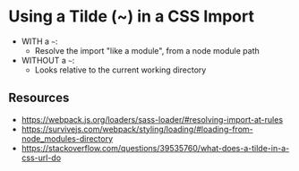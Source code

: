 # Using a Tilde (~) in a CSS Import

* WITH a `~`:
    * Resolve the import "like a module", from a node module path
* WITHOUT a `~`:
    * Looks relative to the current working directory

## Resources

* https://webpack.js.org/loaders/sass-loader/#resolving-import-at-rules
* https://survivejs.com/webpack/styling/loading/#loading-from-node_modules-directory
* https://stackoverflow.com/questions/39535760/what-does-a-tilde-in-a-css-url-do